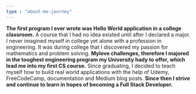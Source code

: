 ```yaml
---
type : "about-me-journey"
---
```



**The first program I ever wrote was Hello World application in a college classroom.** A course that I had no idea existed until after I declared a major. I never imagined myself in college yet alone with a profession in engineering. It was during college that I discovered my passion for mathematics and problem solving. **Mylove challenges, therefore I majored in the toughest engineering program my University hady to offer, which lead me into my first CS course.** Since graduating, I decided to teach myself how to build real world applications with the help of Udemy, FreeCodeCamp, documentation and Medium blog posts. **Since then I strive and continue to learn in hopes of becoming a Full Stack Developer.**